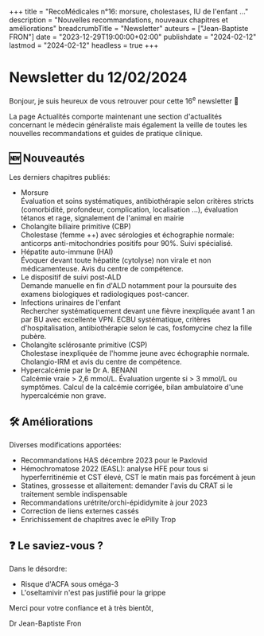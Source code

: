 +++
title = "RecoMédicales n°16: morsure, cholestases, IU de l'enfant ..."
description = "Nouvelles recommandations, nouveaux chapitres et améliorations"
breadcrumbTitle = "Newsletter"
auteurs = ["Jean-Baptiste FRON"]
date = "2023-12-29T19:00:00+02:00"
publishdate = "2024-02-12"
lastmod = "2024-02-12"
headless = true
+++

# Newsletter du 12/02/2024

Bonjour, je suis heureux de vous retrouver pour cette 16<sup>e</sup> newsletter 📰

La page Actualités comporte maintenant une section d'actualités concernant le médecin généraliste mais également la veille de toutes les nouvelles recommandations et guides de pratique clinique.

## 🆕 Nouveautés

Les derniers chapitres publiés:

- Morsure  
  Évaluation et soins systématiques, antibiothérapie selon critères stricts (comorbidité, profondeur, complication, localisation ...), évaluation tétanos et rage, signalement de l'animal en mairie
- Cholangite biliaire primitive (CBP)  
  Cholestase (femme ++) avec sérologies et échographie normale: anticorps anti-mitochondries positifs pour 90%. Suivi spécialisé.
- Hépatite auto-immune (HAI)  
  Évoquer devant toute hépatite (cytolyse) non virale et non médicamenteuse. Avis du centre de compétence.
- Le dispositif de suivi post-ALD  
  Demande manuelle en fin d'ALD notamment pour la poursuite des examens biologiques et radiologiques post-cancer.
- Infections urinaires de l'enfant  
  Rechercher systématiquement devant une fièvre inexpliquée avant 1 an par BU avec excellente VPN. ECBU systématique, critères d'hospitalisation, antibiothérapie selon le cas, fosfomycine chez la fille pubère.
- Cholangite sclérosante primitive (CSP)  
  Cholestase inexpliquée de l'homme jeune avec échographie normale. Cholangio-IRM et avis du centre de compétence.
- Hypercalcémie par le Dr A. BENANI  
  Calcémie vraie > 2,6 mmol/L. Évaluation urgente si > 3 mmol/L ou symptômes. Calcul de la calcémie corrigée, bilan ambulatoire d'une hypercalcémie non grave.

## 🛠️ Améliorations

Diverses modifications apportées:

- Recommandations HAS décembre 2023 pour le Paxlovid
- Hémochromatose 2022 (EASL): analyse HFE pour tous si hyperferritinémie et CST élevé, CST le matin mais pas forcément à jeun
- Statines, grossesse et allaitement: demander l'avis du CRAT si le traitement semble indispensable
- Recommandations urétrite/orchi-épididymite à jour 2023
- Correction de liens externes cassés
- Enrichissement de chapitres avec le ePilly Trop

## ❓ Le saviez-vous ?

Dans le désordre:

- Risque d'ACFA sous oméga-3
- L'oseltamivir n'est pas justifié pour la grippe

Merci pour votre confiance et à très bientôt,

Dr Jean-Baptiste Fron

